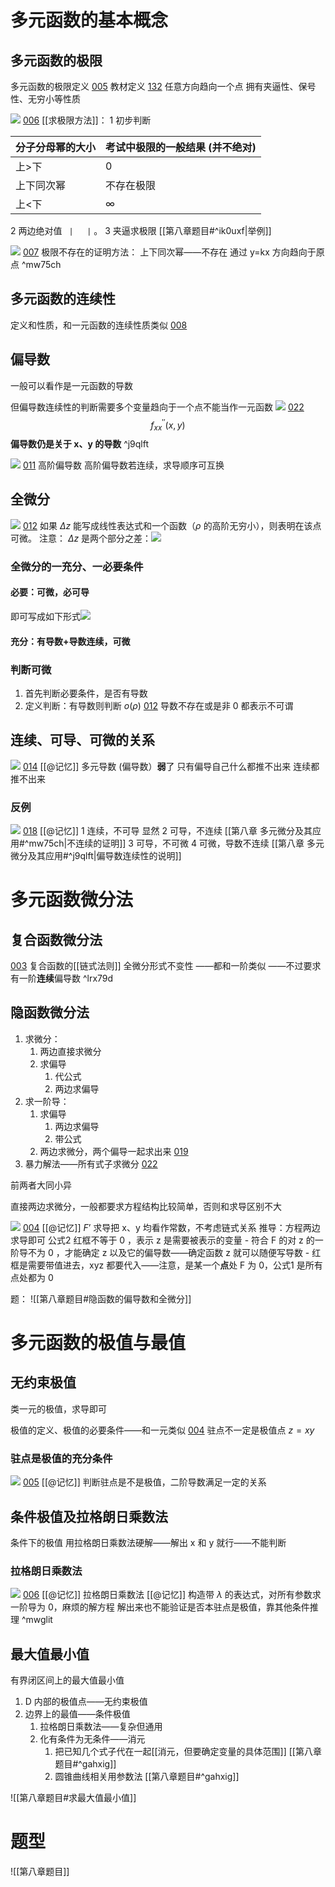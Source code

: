# 多元函数的基本概念
## 多元函数的极限
多元函数的极限定义  [005](bookxnotepro://opennote/?nb={eaae9369-1988-4e39-8c00-ce441fc1deb4}&book=0da33fe4293e40420460104f8af59907&page=4&x=148&y=70&id=17887&uuid=6587d3486c4b65d8810b240d0d229a55) 教材定义 [132](bookxnotepro://opennote/?nb={eaae9369-1988-4e39-8c00-ce441fc1deb4}&book=d0dac1405a88c26e98b69ca42b093eab&page=131&x=87&y=140&id=17889&uuid=9bc45c7c9a21b7855fe3d89dd73edccb)
	任意方向趋向一个点
	拥有夹逼性、保号性、无穷小等性质

![](Attachment/20221002185525.png)
	[006](bookxnotepro://opennote/?nb={eaae9369-1988-4e39-8c00-ce441fc1deb4}&book=0da33fe4293e40420460104f8af59907&page=5&x=337&y=75&id=17888&uuid=7105720a2202f0df08cb79e15a42fcc3)
[[求极限方法]]：
1 初步判断
	
 | 分子分母幂的大小 | 考试中极限的一般结果 (并不绝对) |
 | ---------------- | ------------------------------- |
 | 上>下            | 0                               |
 | 上下同次幂       | 不存在极限                      |
 | 上<下            | $\infty$                                |
 
 2 两边绝对值  ` |   |` 。
 3 夹逼求极限 [[第八章题目#^ik0uxf|举例]]
 

 ![](Attachment/20221002191101.png)
	[007](bookxnotepro://opennote/?nb={eaae9369-1988-4e39-8c00-ce441fc1deb4}&book=0da33fe4293e40420460104f8af59907&page=6&x=244&y=147&id=17891&uuid=11e9e794c3701271ac4b8f219df16ced)
	极限不存在的证明方法：
	上下同次幂——不存在
	通过 y=kx 方向趋向于原点
^mw75ch

## 多元函数的连续性
定义和性质，和一元函数的连续性质类似 [008](bookxnotepro://opennote/?nb={eaae9369-1988-4e39-8c00-ce441fc1deb4}&book=0da33fe4293e40420460104f8af59907&page=7&x=124&y=22&id=17892&uuid=a3b66fc7b3900a706cf3031987cc16a1)

## 偏导数
一般可以看作是一元函数的导数

但偏导数连续性的判断需要多个变量趋向于一个点不能当作一元函数
![](Attachment/20221002213659.png)
	[022](bookxnotepro://opennote/?nb={eaae9369-1988-4e39-8c00-ce441fc1deb4}&book=0da33fe4293e40420460104f8af59907&page=21&x=259&y=238&id=17904&uuid=bbf1bd4773fba717c39beaf8c7b5a8a4)
	$$
	f_{x x}^{\prime \prime}(x,y)
	$$
	**偏导数仍是关于 x、y 的导数**
 ^j9qlft

![](Attachment/20221002192021.png)
[011](bookxnotepro://opennote/?nb={eaae9369-1988-4e39-8c00-ce441fc1deb4}&book=0da33fe4293e40420460104f8af59907&page=10&x=240&y=174&id=17893&uuid=f048610bc4390d711147fac240544e74)
高阶偏导数
高阶偏导数若连续，求导顺序可互换

## 全微分
![](Attachment/20221002193101.png)
	[012](bookxnotepro://opennote/?nb={eaae9369-1988-4e39-8c00-ce441fc1deb4}&book=0da33fe4293e40420460104f8af59907&page=11&x=307&y=85&id=17894&uuid=3136ae023a93f9f1068e3f69be130876)
	如果 $\Delta z$  能写成线性表达式和一个函数（$\rho$ 的高阶无穷小），则表明在该点可微。
	注意： $\Delta z$ 是两个部分之差：![](Attachment/20221002194746.png)

### 全微分的一充分、一必要条件

#### 必要：可微，必可导
即可写成如下形式![](Attachment/20221002194020.png)

#### 充分：有导数+导数连续，可微

### 判断可微
1. 首先判断必要条件，是否有导数
2. 定义判断：有导数则判断 $o(\rho)$ [012](bookxnotepro://opennote/?nb={eaae9369-1988-4e39-8c00-ce441fc1deb4}&book=0da33fe4293e40420460104f8af59907&page=11&x=101&y=267&id=17897&uuid=09ec81dba82ee0db73dbc8f7aef7d843)
	导数不存在或是非 0 都表示不可谓

## 连续、可导、可微的关系

![](Attachment/20221002202522.png)
	[014](bookxnotepro://opennote/?nb={eaae9369-1988-4e39-8c00-ce441fc1deb4}&book=0da33fe4293e40420460104f8af59907&page=13&x=275&y=158&id=17898&uuid=0ba5e7d374d19c363b9373521a8ef1a6)
	[[@记忆]]
	多元导数 (偏导数）**弱**了
	只有偏导自己什么都推不出来
	连续都推不出来

### 反例

![](Attachment/20221002205908.png)
	[018](bookxnotepro://opennote/?nb={eaae9369-1988-4e39-8c00-ce441fc1deb4}&book=0da33fe4293e40420460104f8af59907&page=17&x=259&y=182&id=17901&uuid=420dcae4a559f1ed89dfbeb5a270997b)
	[[@记忆]]
	1 连续，不可导 显然
	2 可导，不连续 [[第八章 多元微分及其应用#^mw75ch|不连续的证明]]
	3 可导，不可微 
	4 可微，导数不连续 [[第八章 多元微分及其应用#^j9qlft|偏导数连续性的说明]]

# 多元函数微分法

## 复合函数微分法

[003](bookxnotepro://opennote/?nb={eaae9369-1988-4e39-8c00-ce441fc1deb4}&book=8734308cb27c57eb36a49d0cf038f18d&page=2&x=187&y=72&id=16993&uuid=75aec66ddb6b4ece1e23767725793e56)
复合函数的[[链式法则]]
全微分形式不变性
——都和一阶类似
——不过要求有一阶**连续**偏导数 ^lrx79d


## 隐函数微分法

1. 求微分：
	1. 两边直接求微分
	2. 求偏导
		1. 代公式
		2. 两边求偏导
2. 求一阶导：
	1. 求偏导
		1. 两边求偏导
		2. 带公式
	2. 两边求微分，两个偏导一起求出来 [019](bookxnotepro://opennote/?nb={eaae9369-1988-4e39-8c00-ce441fc1deb4}&book=8734308cb27c57eb36a49d0cf038f18d&page=18&x=622&y=400&id=17008&uuid=09be7b15848d0db14b851bfbb1b219f1)
3. 暴力解法——所有式子求微分 [022](bookxnotepro://opennote/?nb={eaae9369-1988-4e39-8c00-ce441fc1deb4}&book=8734308cb27c57eb36a49d0cf038f18d&page=21&x=55&y=190&id=17025&uuid=130594309ded37a14d73b55b7182ecd1)

前两者大同小异

直接两边求微分，一般都要求方程结构比较简单，否则和求导区别不大

![](Attachment/20221003161947.png)
	[004](bookxnotepro://opennote/?nb={eaae9369-1988-4e39-8c00-ce441fc1deb4}&book=8734308cb27c57eb36a49d0cf038f18d&page=3&x=342&y=298&id=16995&uuid=12b71156fdd4b98f23fc3dcbf8f0d89a)
	[[@记忆]]
$F’$ 求导把 x、y 均看作常数，不考虑链式关系
推导：方程两边求导即可
公式2 红框不等于 0 ，表示 z 是需要被表示的变量
	- 符合 F 的对 z 的一阶导不为 0 ，才能确定 z 以及它的偏导数——确定函数 z 就可以随便写导数
	- 红框是需要带值进去，xyz 都要代入——注意，是某一个**点**处 F 为 0，公式1 是所有点处都为 0

题：
![[第八章题目#隐函数的偏导数和全微分]]
# 多元函数的极值与最值
## 无约束极值

类一元的极值，求导即可

极值的定义、极值的必要条件——和一元类似 [004](bookxnotepro://opennote/?nb={eaae9369-1988-4e39-8c00-ce441fc1deb4}&book=435058b634642c1446573ed990d8c027&page=3&x=130&y=91&id=17013&uuid=5b733d92e91ec5eb03835f28c02fc132)
驻点不一定是极值点 $z=xy$

### 驻点是极值的充分条件

![](Attachment/20221004141536.png)
	[005](bookxnotepro://opennote/?nb={eaae9369-1988-4e39-8c00-ce441fc1deb4}&book=435058b634642c1446573ed990d8c027&page=4&x=384&y=197&id=17014&uuid=70edcf1e5cdeade86cf51e53aead7cba)
	[[@记忆]]
	判断驻点是不是极值，二阶导数满足一定的关系

## 条件极值及拉格朗日乘数法

条件下的极值
用拉格朗日乘数法硬解——解出 x 和 y 就行——不能判断

### 拉格朗日乘数法
![](Attachment/20221004142328.png)
	[006](bookxnotepro://opennote/?nb={eaae9369-1988-4e39-8c00-ce441fc1deb4}&book=435058b634642c1446573ed990d8c027&page=5&x=335&y=198&id=17015&uuid=ecf49b943b66ea9991d961ab1cd770bd)
	[[@记忆]]
	拉格朗日乘数法 [[@记忆]]
	构造带 $\lambda$ 的表达式，对所有参数求一阶导为 0，麻烦的解方程
	解出来也不能验证是否本驻点是极值，靠其他条件推理
	 ^mwglit

## 最大值最小值

有界闭区间上的最大值最小值
1. D 内部的极值点——无约束极值
2. 边界上的最值——条件极值
	1. 拉格朗日乘数法——复杂但通用
	2. 化有条件为无条件——消元
		1. 把已知几个式子代在一起[[消元，但要确定变量的具体范围]] [[第八章题目#^gahxig]]
		2. 圆锥曲线相关用参数法 [[第八章题目#^gahxig]]

![[第八章题目#求最大值最小值]]
# 题型
![[第八章题目]]